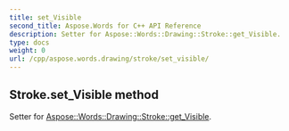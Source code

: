 ```yaml
---
title: set_Visible
second_title: Aspose.Words for C++ API Reference
description: Setter for Aspose::Words::Drawing::Stroke::get_Visible. 
type: docs
weight: 0
url: /cpp/aspose.words.drawing/stroke/set_visible/
---
```

## Stroke.set_Visible method


Setter for [Aspose::Words::Drawing::Stroke::get_Visible](./get_visible/).

